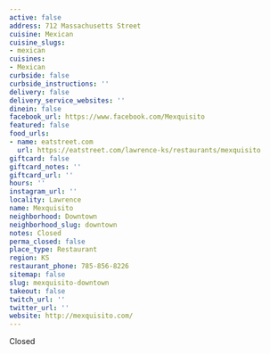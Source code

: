```yaml
---
active: false
address: 712 Massachusetts Street
cuisine: Mexican
cuisine_slugs:
- mexican
cuisines:
- Mexican
curbside: false
curbside_instructions: ''
delivery: false
delivery_service_websites: ''
dinein: false
facebook_url: https://www.facebook.com/Mexquisito
featured: false
food_urls:
- name: eatstreet.com
  url: https://eatstreet.com/lawrence-ks/restaurants/mexquisito
giftcard: false
giftcard_notes: ''
giftcard_url: ''
hours: ''
instagram_url: ''
locality: Lawrence
name: Mexquisito
neighborhood: Downtown
neighborhood_slug: downtown
notes: Closed
perma_closed: false
place_type: Restaurant
region: KS
restaurant_phone: 785-856-8226
sitemap: false
slug: mexquisito-downtown
takeout: false
twitch_url: ''
twitter_url: ''
website: http://mexquisito.com/
---
```


Closed